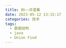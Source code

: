 ```yaml
---
title: 树——并查集
date: 2023-05-12 13:15:17
categories: 技术
tags:
  - 数据结构
  - java
  - Union Find
---
```



